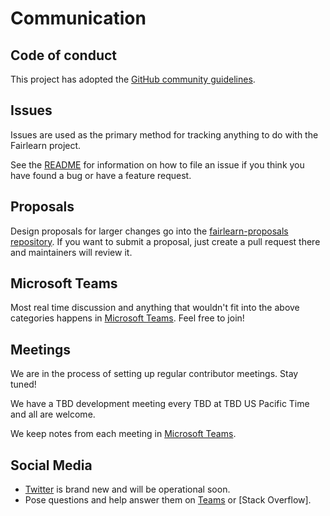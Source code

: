 # Communication

## Code of conduct

This project has adopted the [GitHub community
guidelines](https://help.github.com/en/github/site-policy/github-community-guidelines).

## Issues

Issues are used as the primary method for tracking anything to do with the Fairlearn project.

See the [README](https://github.com/fairlearn/fairlearn/blob/master/CONTRIBUTING.md#issues)
for information on how to file an issue if you think you have found a bug or have a feature request.

## Proposals

Design proposals for larger changes go into the [fairlearn-proposals repository](https://github.com/fairlearn/fairlearn-proposals). If you want to submit a proposal, just create a pull request there and maintainers will review it.

## Microsoft Teams

Most real time discussion and anything that wouldn't fit into the above categories happens in [Microsoft Teams](https://teams.microsoft.com/l/team/19%3a441d98d202554f25a4f3030a8c27d3c0%40thread.skype/conversations?groupId=70d3c25a-81db-4a52-85d2-5b56e50fe985&tenantId=b6185859-4461-4dca-b558-0cdcd345d3ac). Feel free to join!

## Meetings

We are in the process of setting up regular contributor meetings. Stay tuned!

We have a TBD development meeting every TBD at TBD US Pacific Time and all are welcome.

We keep notes from each meeting in [Microsoft Teams](https://teams.microsoft.com/l/team/19%3a441d98d202554f25a4f3030a8c27d3c0%40thread.skype/conversations?groupId=70d3c25a-81db-4a52-85d2-5b56e50fe985&tenantId=b6185859-4461-4dca-b558-0cdcd345d3ac).

## Social Media

* [Twitter](https://twitter.com/fairlearn) is brand new and will be operational soon.
* Pose questions and help answer them on [Teams](https://teams.microsoft.com/l/team/19%3a441d98d202554f25a4f3030a8c27d3c0%40thread.skype/conversations?groupId=70d3c25a-81db-4a52-85d2-5b56e50fe985&tenantId=b6185859-4461-4dca-b558-0cdcd345d3ac) or [Stack Overflow].
